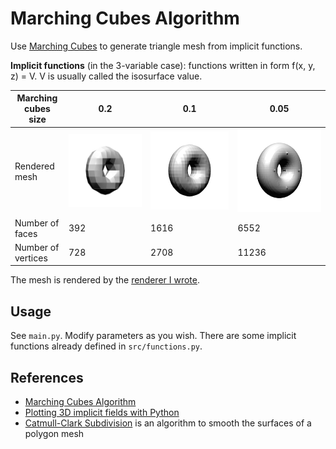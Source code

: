 # Marching Cubes Algorithm
Use [Marching Cubes](https://en.wikipedia.org/wiki/Marching_cubes) to generate triangle mesh from implicit functions.
   
**Implicit functions** (in the 3-variable case): functions written in form f(x, y, z) = V. V is usually called the isosurface value.

|Marching cubes size|0.2|0.1|0.05|
|--|--|--|--|
|Rendered mesh|![img](results/torus_1.png)|![img](results/torus_2.png)|![img](results/torus_3.png)|
|Number of faces|392|1616|6552|
|Number of vertices|728|2708|11236|

The mesh is rendered by the [renderer I wrote](https://github.com/bchao1/go-render).

## Usage
See `main.py`. Modify parameters as you wish. There are some implicit functions already defined in `src/functions.py`.

## References
- [Marching Cubes Algorithm](http://paulbourke.net/geometry/polygonise/)
- [Plotting 3D implicit fields with Python](https://stackoverflow.com/questions/29054828/is-it-possible-to-plot-implicit-3d-equation-using-sympy)
- [Catmull-Clark Subdivision](https://en.wikipedia.org/wiki/Catmull–Clark_subdivision_surface) is an algorithm to smooth the surfaces of a polygon mesh